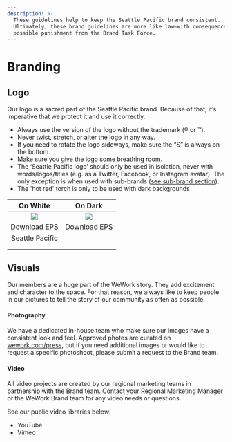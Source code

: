 ```yaml
---
description: >-
  These guidelines help to keep the Seattle Pacific brand consistent.
  Ultimately, these brand guidelines are more like law—with consequences and
  possible punishment from the Brand Task Force.
---
```


# Branding

## Logo

Our logo is a sacred part of the Seattle Pacific brand. Because of that, it’s imperative that we protect it and use it correctly.

* Always use the version of the logo without the trademark \(® or ™\).
* Never twist, stretch, or alter the logo in any way.
* If you need to rotate the logo sideways, make sure the “S” is always on the bottom.
* Make sure you give the logo some breathing room.
* The ‘Seattle Pacific logo’ should only be used in isolation, never with words/logos/titles \(e.g. as a Twitter, Facebook, or Instagram avatar\). The only exception is when used with sub-brands \([see sub-brand section](./)\).
* The 'hot red' torch is only to be used with dark backgrounds

| On White | On Dark |
| :---: | :---: |
| ![](https://spu.edu/assets/logo-ver-1.png) | ![](https://spu.edu/assets/logo-ver-2.png) |
| [Download EPS](./) | [Download EPS](./) |
| Seattle Pacific |  |
|  |  |
|  |  |

## Visuals

Our members are a huge part of the WeWork story. They add excitement and character to the space. For that reason, we always like to keep people in our pictures to tell the story of our community as often as possible.

#### Photography

We have a dedicated in-house team who make sure our images have a consistent look and feel. Approved photos are curated on [wework.com/press](http://wework.com/press), but if you need additional images or would like to request a specific photoshoot, please submit a request to the Brand team.

#### Video

All video projects are created by our regional marketing teams in partnership with the Brand team. Contact your Regional Marketing Manager or the WeWork Brand team for any video needs or questions.

See our public video libraries below:

* YouTube
* Vimeo



